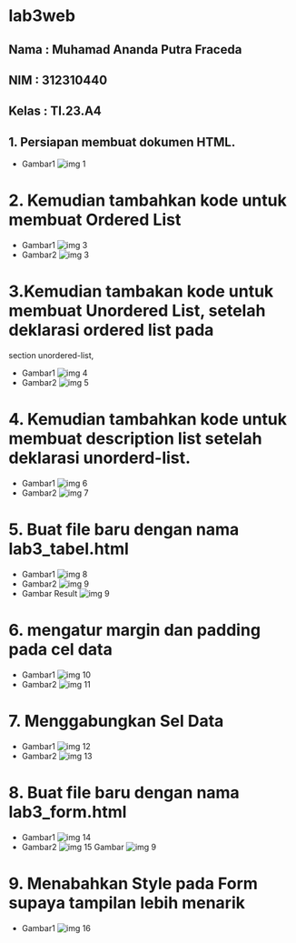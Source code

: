 # lab3web
## Nama  : Muhamad Ananda Putra Fraceda
## NIM   : 312310440
## Kelas : TI.23.A4
## 1. Persiapan membuat dokumen HTML.
- Gambar1
  ![img 1](Screenshot/1.png)
# 2. Kemudian tambahkan kode untuk membuat Ordered List
- Gambar1
  ![img 3](Screenshot/2.png)
- Gambar2
  ![img 3](Screenshot/3.png)
# 3.Kemudian tambakan kode untuk membuat Unordered List, setelah deklarasi ordered list pada
section unordered-list,
- Gambar1
  ![img 4](Screenshot/4.png)
- Gambar2
  ![img 5](Screenshot/5.png)
# 4. Kemudian tambahkan kode untuk membuat description list setelah deklarasi unorderd-list.
- Gambar1
  ![img 6](Screenshot/6.png)
- Gambar2
 ![img 7](Screenshot/7.png)
# 5. Buat file baru dengan nama lab3_tabel.html
- Gambar1
  ![img 8](Screenshot/8.png)
- Gambar2
  ![img 9](Screenshot/9.png)
- Gambar Result
  ![img 9](Screenshot/10.png)
# 6. mengatur margin dan padding pada cel data
- Gambar1
  ![img 10](Screenshot/11.png)
- Gambar2
  ![img 11](Screenshot/12.png)
# 7. Menggabungkan Sel Data
- Gambar1
  ![img 12](Screenshot/13.png)
- Gambar2
  ![img 13](Screenshot/14.png)
# 8. Buat file baru dengan nama lab3_form.html
- Gambar1
  ![img 14](Screenshot/15.png)
- Gambar2
  ![img 15](Screenshot/16.png)
   Gambar
  ![img 9](Screenshot/17.png)
# 9. Menabahkan Style pada Form supaya tampilan lebih menarik
- Gambar1
  ![img 16](Screenshot/18.png)
